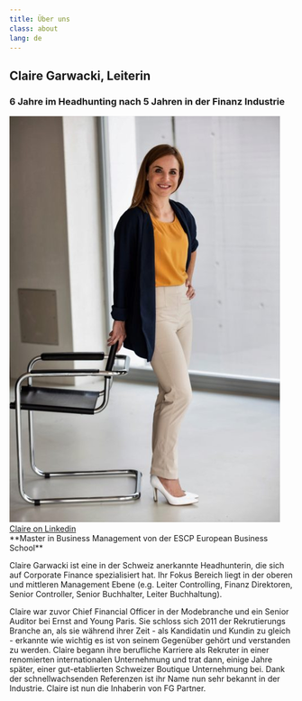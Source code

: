 ```yaml
---
title: Über uns
class: about
lang: de
---
```


## Claire Garwacki, Leiterin
### 6 Jahre im Headhunting nach 5 Jahren in der Finanz Industrie

<img src="/assets/img/small/480_claire_debout.jpg" class="portrait_about"/>

<a target="_blank" href="https://ch.linkedin.com/in/claire-garwacki-a9029125">
Claire on Linkedin</a><br>
**Master in Business Management von der ESCP European Business School**

Claire Garwacki ist eine in der Schweiz anerkannte Headhunterin, die sich auf Corporate Finance spezialisiert hat. Ihr Fokus Bereich liegt in der oberen und mittleren Management Ebene (e.g. Leiter Controlling, Finanz Direktoren, Senior Controller, Senior Buchhalter, Leiter Buchhaltung).

Claire war zuvor Chief Financial Officer in der Modebranche und ein Senior Auditor bei Ernst and Young Paris. Sie schloss sich 2011 der Rekrutierungs Branche an, als sie während ihrer Zeit - als Kandidatin und Kundin zu gleich - erkannte wie wichtig es ist von seinem Gegenüber gehört und verstanden zu werden. Claire begann ihre berufliche Karriere als Rekruter in einer renomierten internationalen Unternehmung und trat dann, einige Jahre später, einer gut-etablierten Schweizer Boutique Unternehmung bei. Dank der schnellwachsenden Referenzen ist ihr Name nun sehr bekannt in der Industrie. Claire ist nun die Inhaberin von FG Partner.

